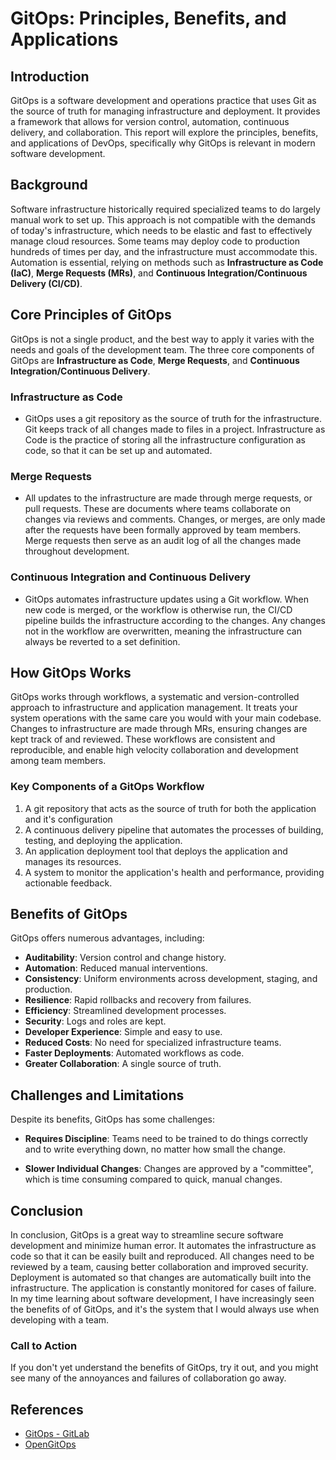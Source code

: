 # GitOps: Principles, Benefits, and Applications

## Introduction
GitOps is a software development and operations practice that uses Git as the source of truth for managing infrastructure and deployment. It provides a framework that allows for version control, automation, continuous delivery, and collaboration. This report will explore the principles, benefits, and applications of DevOps, specifically why GitOps is relevant in modern software development.

## Background
Software infrastructure historically required specialized teams to do largely manual work to set up. This approach is not compatible with the demands of today's infrastructure, which needs to be elastic and fast to effectively manage cloud resources. Some teams may deploy code to production hundreds of times per day, and the infrastructure must accommodate this. Automation is essential, relying on methods such as **Infrastructure as Code (IaC)**, **Merge Requests (MRs)**, and **Continuous Integration/Continuous Delivery (CI/CD)**.

## Core Principles of GitOps
GitOps is not a single product, and the best way to apply it varies with the needs and goals of the development team. The three core components of GitOps are **Infrastructure as Code**, **Merge Requests**, and **Continuous Integration/Continuous Delivery**.

### Infrastructure as Code
- GitOps uses a git repository as the source of truth for the infrastructure. Git keeps track of all changes made to files in a project. Infrastructure as Code is the practice of storing all the infrastructure configuration as code, so that it can be set up and automated.

### Merge Requests
- All updates to the infrastructure are made through merge requests, or pull requests. These are documents where teams collaborate on changes via reviews and comments. Changes, or merges, are only made after the requests have been formally approved by team members. Merge requests then serve as an audit log of all the changes made throughout development.

### Continuous Integration and Continuous Delivery
- GitOps automates infrastructure updates using a Git workflow. When new code is merged, or the workflow is otherwise run, the CI/CD pipeline builds the infrastructure according to the changes. Any changes not in the workflow are overwritten, meaning the infrastructure can always be reverted to a set definition. 

## How GitOps Works
GitOps works through workflows, a systematic and version-controlled approach to infrastructure and application management. It treats your system operations with the same care you would with your main codebase. Changes to infrastructure are made through MRs, ensuring changes are kept track of and reviewed. These workflows are consistent and reproducible, and enable high velocity collaboration and development among team members. 

### Key Components of a GitOps Workflow
1. A git repository that acts as the source of truth for both the application and it's configuration
2. A continuous delivery pipeline that automates the processes of building, testing, and deploying the application.
3. An application deployment tool that deploys the application and manages its resources.
4. A system to monitor the application's health and performance, providing actionable feedback.

## Benefits of GitOps
GitOps offers numerous advantages, including:

- **Auditability**: Version control and change history.
- **Automation**: Reduced manual interventions.
- **Consistency**: Uniform environments across development, staging, and production.
- **Resilience**: Rapid rollbacks and recovery from failures.
- **Efficiency**: Streamlined development processes.
- **Security**: Logs and roles are kept.
- **Developer Experience**: Simple and easy to use.
- **Reduced Costs**: No need for specialized infrastructure teams.
- **Faster Deployments**: Automated workflows as code.
- **Greater Collaboration**: A single source of truth.

## Challenges and Limitations
Despite its benefits, GitOps has some challenges:

- **Requires Discipline**: Teams need to be trained to do things correctly and to write everything down, no matter how small the change.

- **Slower Individual Changes**: Changes are approved by a "committee", which is time consuming compared to quick, manual changes.

## Conclusion
In conclusion, GitOps is a great way to streamline secure software development and minimize human error. It automates the infrastructure as code so that it can be easily built and reproduced. All changes need to be reviewed by a team, causing better collaboration and improved security. Deployment is automated so that changes are automatically built into the infrastructure. The application is constantly monitored for cases of failure. In my time learning about software development, I have increasingly seen the benefits of of GitOps, and it's the system that I would always use when developing with a team.

### Call to Action
If you don't yet understand the benefits of GitOps, try it out, and you might see many of the annoyances and failures of collaboration go away. 

## References
- [GitOps - GitLab](https://about.gitlab.com/topics/gitops/)
- [OpenGitOps](https://opengitops.dev)

